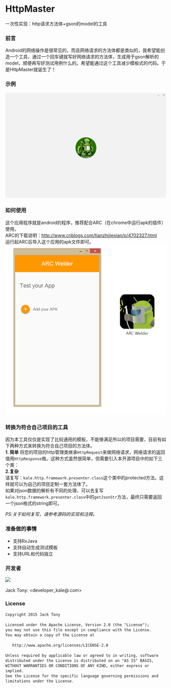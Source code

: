 # HttpMaster
一次性实现：http请求方法体+gson的model的工具  

### 前言  
Android的网络操作是很常见的，而且网络请求的方法体都是类似的，我希望能创造一个工具，通过一个回车键就写好网络请求的方法体，生成用于gson解析的model，顺便再写好测试用例什么的。希望能通过这个工具减少模板式的代码。于是HttpMaster就诞生了！   

### 示例   
![](./demo/httpmaster.gif)

### 如何使用  
这个应用程序就是android的程序，推荐配合ARC（在chrome中运行apk的插件）使用。  
ARC的下载说明：http://www.cnblogs.com/tianzhijiexian/p/4702327.html    
运行起ARC后导入这个应用的apk文件即可。  
![](./demo/arc.png)

### 转换为符合自己项目的工具  
因为本工具仅仅是实现了比较通用的模板，不能够满足所以的项目需要，目前有如下两种方式来转换为符合自己项目的方法体。  
**1. 简单**
将您的项目的http管理类继承`HttpRequest`来做网络请求，网络请求的返回值用`HttpResponse`做。这种方式虽然很简单，但需要引入本开源项目中的如下三个类：  
**2.复杂**  
请复写：`kale.http.framework.presenter.class`这个类中的protected方法。这样就可以为自己的项目定制一套方法体了。  
如果对json数据的解析有不同的处理，可以去复写`kale.http.framework.presenter.class`中的`getJsonStr`方法，最终只需要返回一个json格式的string即可。     
 
*PS:关于如何复写，请参考源码的实现和注释。*      

### 准备做的事情  
- 支持RxJava  
- 支持自动生成测试模板  
- 支持URL和代码独立  

### 开发者
![](https://avatars3.githubusercontent.com/u/9552155?v=3&s=460)

Jack Tony: <developer_kale@.com>   


### License

    Copyright 2015 Jack Tony

    Licensed under the Apache License, Version 2.0 (the "License");
    you may not use this file except in compliance with the License.
    You may obtain a copy of the License at

       http://www.apache.org/licenses/LICENSE-2.0

    Unless required by applicable law or agreed to in writing, software
    distributed under the License is distributed on an "AS IS" BASIS,
    WITHOUT WARRANTIES OR CONDITIONS OF ANY KIND, either express or implied.
    See the License for the specific language governing permissions and
    limitations under the License.
